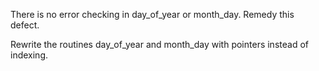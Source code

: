 There is no error checking in day_of_year or month_day. Remedy this defect.

Rewrite the routines day_of_year and month_day with pointers instead of indexing.